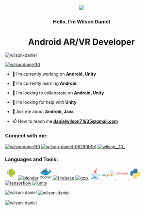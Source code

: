<h2 align="center"><img src = "https://user-images.githubusercontent.com/77532147/221648199-4448347f-59b8-44a0-931f-bdf99f17cfab.gif"/></h2>
<h3 align="center">Hello, I'm Wilson Daniel</h3>
<h1 align="center">Android AR/VR Developer</h1>


<p align="left"> <img src="https://komarev.com/ghpvc/?username=wilson-daniel&label=Profile%20views&color=0e75b6&style=flat" alt="wilson-daniel" /> </p>

<p align="left"> <a href="https://twitter.com/wilsondaniel30" target="blank"><img src="https://img.shields.io/twitter/follow/wilsondaniel30?logo=twitter&style=for-the-badge" alt="wilsondaniel30" /></a> </p>

- 🔭 I’m currently working on **Android, Unity**

- 🌱 I’m currently learning **Android**

- 👯 I’m looking to collaborate on **Android, Unity**

- 🤝 I’m looking for help with **Unity**

- 💬 Ask me about **Android, Java**

- 📫 How to reach me **danielwilson71935@gmail.com**

<h3 align="left">Connect with me:</h3>
<p align="left">
<a href="https://twitter.com/wilsondaniel30" target="blank"><img align="center" src="https://raw.githubusercontent.com/rahuldkjain/github-profile-readme-generator/master/src/images/icons/Social/twitter.svg" alt="wilsondaniel30" height="30" width="40" /></a>
<a href="https://linkedin.com/in/wilson-daniel-06290b1b1" target="blank"><img align="center" src="https://raw.githubusercontent.com/rahuldkjain/github-profile-readme-generator/master/src/images/icons/Social/linked-in-alt.svg" alt="wilson-daniel-06290b1b1" height="30" width="40" /></a>
<a href="https://instagram.com/wilson__10_" target="blank"><img align="center" src="https://raw.githubusercontent.com/rahuldkjain/github-profile-readme-generator/master/src/images/icons/Social/instagram.svg" alt="wilson__10_" height="30" width="40" /></a>
</p>

<h3 align="left">Languages and Tools:</h3>
<p align="left"> <a href="https://developer.android.com" target="_blank" rel="noreferrer"> <img src="https://raw.githubusercontent.com/devicons/devicon/master/icons/android/android-original-wordmark.svg" alt="android" width="40" height="40"/> </a> <a href="https://www.blender.org/" target="_blank" rel="noreferrer"> <img src="https://download.blender.org/branding/community/blender_community_badge_white.svg" alt="blender" width="40" height="40"/> </a> <a href="https://www.docker.com/" target="_blank" rel="noreferrer"> <img src="https://raw.githubusercontent.com/devicons/devicon/master/icons/docker/docker-original-wordmark.svg" alt="docker" width="40" height="40"/> </a> <a href="https://firebase.google.com/" target="_blank" rel="noreferrer"> <img src="https://www.vectorlogo.zone/logos/firebase/firebase-icon.svg" alt="firebase" width="40" height="40"/> </a> <a href="https://cloud.google.com" target="_blank" rel="noreferrer"> <img src="https://www.vectorlogo.zone/logos/google_cloud/google_cloud-icon.svg" alt="gcp" width="40" height="40"/> </a> <a href="https://www.java.com" target="_blank" rel="noreferrer"> <img src="https://raw.githubusercontent.com/devicons/devicon/master/icons/java/java-original.svg" alt="java" width="40" height="40"/> </a> <a href="https://www.mysql.com/" target="_blank" rel="noreferrer"> <img src="https://raw.githubusercontent.com/devicons/devicon/master/icons/mysql/mysql-original-wordmark.svg" alt="mysql" width="40" height="40"/> </a> <a href="https://www.oracle.com/" target="_blank" rel="noreferrer"> <img src="https://raw.githubusercontent.com/devicons/devicon/master/icons/oracle/oracle-original.svg" alt="oracle" width="40" height="40"/> </a> <a href="https://www.python.org" target="_blank" rel="noreferrer"> <img src="https://raw.githubusercontent.com/devicons/devicon/master/icons/python/python-original.svg" alt="python" width="40" height="40"/> </a> <a href="https://www.tensorflow.org" target="_blank" rel="noreferrer"> <img src="https://www.vectorlogo.zone/logos/tensorflow/tensorflow-icon.svg" alt="tensorflow" width="40" height="40"/> </a> <a href="https://unity.com/" target="_blank" rel="noreferrer"> <img src="https://www.vectorlogo.zone/logos/unity3d/unity3d-icon.svg" alt="unity" width="40" height="40"/> </a> </p>

<p><img align="left" src="https://github-readme-stats.vercel.app/api/top-langs?username=wilson-daniel&show_icons=true&locale=en&layout=compact" alt="wilson-daniel" /></p>

<p>&nbsp;<img align="center" src="https://github-readme-stats.vercel.app/api?username=wilson-daniel&show_icons=true&locale=en" alt="wilson-daniel" /></p>

<p><img align="center" src="https://github-readme-streak-stats.herokuapp.com/?user=wilson-daniel&" alt="wilson-daniel" /></p>
